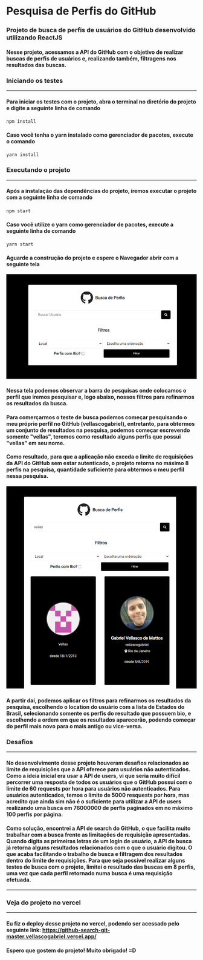 #  Pesquisa de Perfis do GitHub

### Projeto de busca de perfis de usuários do GitHub desenvolvido utilizando ReactJS

#### Nesse projeto, acessamos a API do GitHub com o objetivo de realizar buscas de perfis de usuários e, realizando também, filtragens nos resultados das buscas.


### Iniciando os testes
-------
#### Para iniciar os testes com o projeto, abra o terminal no diretório do projeto e digite a seguinte linha de comando

```
npm install
```

#### Caso você tenha o yarn instalado como gerenciador de pacotes, execute o comando

```
yarn install
```

### Executando o projeto
------------
#### Após a instalação das dependências do projeto, iremos executar o projeto com a seguinte linha de comando

```
npm start
```

#### Caso você utilize o yarn como gerenciador de pacotes, execute a seguinte linha de comando
```
yarn start
```

#### Aguarde a construção do projeto e espere o Navegador abrir com a seguinte tela
![](./principal.png)


#### Nessa tela podemos observar a barra de pesquisas onde colocamos o perfil que iremos pesquisar e, logo abaixo, nossos filtros para refinarmos os resultados da busca.


#### Para comerçarmos o teste de busca podemos começar pesquisando o meu próprio perfil no GitHub (vellascogabriel), entretanto, para obtermos um conjunto de resultados na pesquisa, podemos começar escrevendo somente "vellas", teremos como resultado alguns perfis que possui "vellas" em seu nome.

#### Como resultado, para que a aplicação não exceda o limite de requisições da API do GitHub sem estar autenticado, o projeto retorna no máximo 8 perfis na pesquisa, quantidade suficiente para obtermos o meu perfil nessa pesquisa.

![](./perfil_encontrado.png)

####  A partir daí, podemos aplicar os filtros para refinarmos os resultados da pesquisa, escolhendo o location do usuário com a lista de Estados do Brasil, selecionando somente os perfis do resultado que possuem bio, e escolhendo a ordem em que os resultados aparecerão, podendo começar do perfil mais novo para o mais antigo ou vice-versa.

### Desafios 
---------

####  No desenvolvimento desse projeto houveram desafios relacionados ao limite de requisições que a API oferece para usuários não autenticados. Como a ideia inicial era usar a API de users, vi que seria muito difícil percorrer uma resposta de todos os usuários que o GitHub possui com o limite de 60 requests por hora para usuários não autenticados. Para usuários autenticados, temos o limite de 5000 resquests por hora, mas acredito que ainda sim não é o suficiente para utilizar a API de users realizando uma busca em 76000000 de perfis paginados em no máximo 100 perfis por página.

#### Como solução, encontrei a API de search do GitHub, o que facilita muito trabalhar com a busca frente as limitações de requisição apresentadas. Quando digita as primeiras letras de um login de usuário, a API de busca já retorna alguns resultados relacionados com o que o usuário digitou. O que acaba facilitando o trabalho de busca e filtragem dos resultados dentro do limite de requisições. Para que seja possível realizar alguns testes de busca com o projeto, limitei o resultado das buscas em 8 perfis, uma vez que cada perfil retornado numa busca é uma requisição efetuada. 
----------

### Veja do projeto no vercel
-----------
#### Eu fiz o deploy desse projeto no vercel, podendo ser acessado pelo seguinte link:  https://github-search-git-master.vellascogabriel.vercel.app/

#### Espero que gostem do projeto! Muito obrigado! =D


